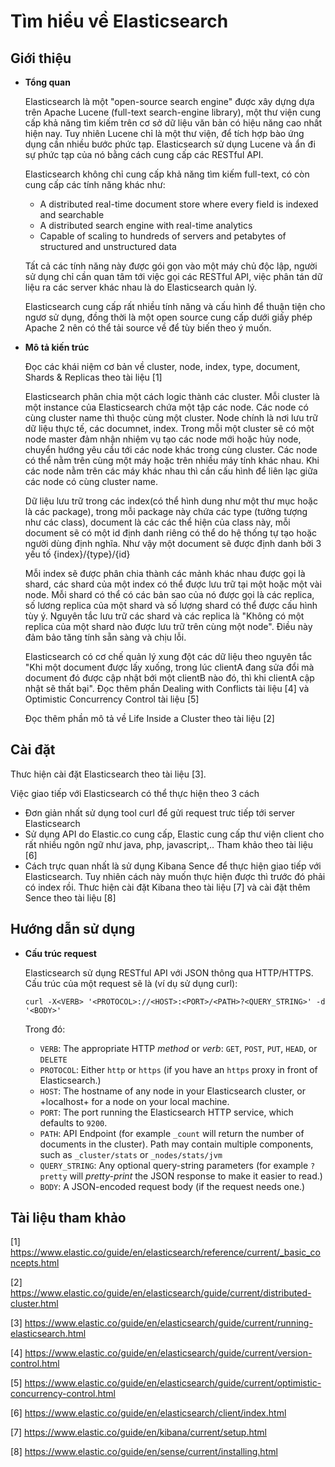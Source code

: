 # Tìm hiểu về Elasticsearch

## Giới thiệu
+ **Tổng quan**

  Elasticsearch là một "open-source search engine" được xây dựng dựa trên  Apache Lucene (full-text search-engine library), một thư viện cung cấp khả năng tìm kiếm trên cơ sở dữ liệu văn bản có hiệu năng cao nhất hiện nay. Tuy nhiên Lucene chỉ là một thư viện, để tích hợp bào ứng dụng cần nhiều bước phức tạp. Elasticsearch sử dụng Lucene và ẩn đi sự phức tạp của nó bằng cách cung cấp các RESTful API.
  
  Elasticsearch không chỉ cung cấp khả năng tìm kiếm full-text, có còn cung cấp các tính năng khác như: 
    - A distributed real-time document store where every field is indexed and searchable
    - A distributed search engine with real-time analytics
    - Capable of scaling to hundreds of servers and petabytes of structured and unstructured data
  
  Tất cả các tính năng này được gói gọn vào một máy chủ độc lập, người sử dụng chỉ cần quan tâm tới việc gọi các RESTful API, việc phân tán dữ liệu ra các server khác nhau là do Elasticsearch quản lý. 
  
  Elasticsearch cung cấp rất nhiều tính năng và cấu hình để thuận tiện cho ngươ sử dụng, đồng thời là một open source cung cấp dưới giấy phép Apache 2 nên có thể tải source về để tùy biến theo ý muốn.
  
+ **Mô tả kiến trúc**

  Đọc các khái niệm cơ bản về cluster, node, index, type, document, Shards & Replicas theo tài liệu [1]
  
  Elasticsearch phân chia một cách logic thành các cluster. Mỗi cluster là một instance của Elasticsearch chứa một tập các node. Các node có cùng cluster name thì thuộc cùng một cluster. Node chính là nơi lưu trữ dữ liệu thực tế, các documnet, index. Trong mỗi một cluster sẽ có một node master đảm nhận nhiệm vụ tạo các node mới hoặc hủy node, chuyển hướng yêu cầu tới các node khác trong cùng cluster. Các node có thể nằm trên cùng một máy hoặc trên nhiều máy tính khác nhau. Khi các node nằm trên các máy khác nhau thì cần cấu hình để liên lạc giữa các node có cùng cluster name.

  Dữ liệu lưu trữ trong các index(có thể hình dung như một thư mục hoặc là các package), trong mỗi package này chứa các type (tưởng tượng như các class), document là các các thể hiện của class này, mỗi document sẽ có một id định danh riêng có thể do hệ thống tự tạo hoặc người dùng định nghĩa. Như vậy một document sẽ được định danh bởi 3 yếu tố {index}/{type}/{id}
  
  Mỗi index sẽ được phân chia thành các mảnh khác nhau được gọi là shard, các shard của một index có thể được lưu trữ tại một hoặc một vài node. Mỗi shard có thể có các bản sao của nó được gọi là các replica, số lương replica của một shard và số lượng shard có thể được cấu hình tùy ý. Nguyên tắc lưu trữ các shard và các replica là "Không có một replica của một shard nào được lưu trữ trên cùng một node". Điều này đảm bảo tăng tính sẵn sàng và chịu lỗi.
  
  Elasticsearch có cơ chế quản lý xung đột các dữ liệu theo nguyên tắc "Khi một document được lấy xuống, trong lúc clientA đang sửa đổi mà document đó được cập nhật bới một clientB nào đó, thì khi clientA cập nhật sẽ thất bại". Đọc thêm phần Dealing with Conflicts tài liệu [4] và Optimistic Concurrency Control tài liệu [5]  
  
  Đọc thêm phần mô tả về Life Inside a Cluster theo tài liệu [2]

## Cài đặt

  Thưc hiện cài đặt Elasticsearch theo tài liệu [3].
  
  Việc giao tiếp với Elasticsearch có thể thực hiện theo 3 cách
  
  - Đơn giản nhất sử dụng tool curl để gửi request trưc tiếp tới server Elasticsearch
  - Sử dụng API do Elastic.co cung cấp, Elastic cung cấp thư viện client cho rất nhiều ngôn ngữ như java, php, javascript,.. Tham khảo theo tài liệu [6]
  - Cách trực quan nhất là sử dụng Kibana Sence để thực hiện giao tiếp với Elasticsearch. Tuy nhiên cách này muốn thực hiện được thì trước đó phải có index rồi. Thưc hiện cài đặt Kibana theo tài liệu [7] và cài đặt thêm Sence theo tài liệu [8] 

## Hướng dẫn sử dụng
  
  + **Cấu trúc request**
  
    Elasticsearch sử dụng RESTful API với JSON thông qua HTTP/HTTPS. Cấu trúc của một request sẽ là (ví dụ sử dụng curl):
    
    ```
    curl -X<VERB> '<PROTOCOL>://<HOST>:<PORT>/<PATH>?<QUERY_STRING>' -d '<BODY>'
    ```
    Trong đó:
  
    - `VERB`: The appropriate HTTP _method_ or _verb_: `GET`, `POST`, `PUT`, `HEAD`, or `DELETE`
    - `PROTOCOL`: Either `http` or `https` (if you have an `https` proxy in front of Elasticsearch.)
    - `HOST`: The hostname of any node in your Elasticsearch cluster, or +localhost+ for a node on your local machine.
    - `PORT`: The port running the Elasticsearch HTTP service, which defaults to `9200`.
    - `PATH`: API Endpoint (for example `_count` will return the number of documents in the cluster). Path may contain multiple components, such as `_cluster/stats` or `_nodes/stats/jvm`
    - `QUERY_STRING`: Any optional query-string parameters (for example `?pretty` will _pretty-print_  the JSON response to make it easier to read.)
    - `BODY`: A JSON-encoded request body (if the request needs one.)
  
  
## Tài liệu tham khảo

[1] https://www.elastic.co/guide/en/elasticsearch/reference/current/_basic_concepts.html

[2] https://www.elastic.co/guide/en/elasticsearch/guide/current/distributed-cluster.html

[3] https://www.elastic.co/guide/en/elasticsearch/guide/current/running-elasticsearch.html

[4] https://www.elastic.co/guide/en/elasticsearch/guide/current/version-control.html

[5] https://www.elastic.co/guide/en/elasticsearch/guide/current/optimistic-concurrency-control.html

[6] https://www.elastic.co/guide/en/elasticsearch/client/index.html

[7] https://www.elastic.co/guide/en/kibana/current/setup.html

[8] https://www.elastic.co/guide/en/sense/current/installing.html
